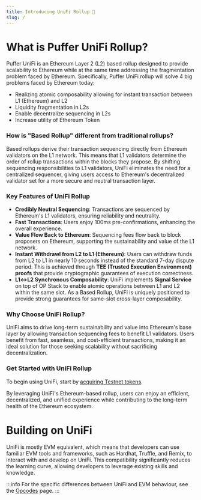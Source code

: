 ```yaml
---
title: Introducing UniFi Rollup 🐡
slug: /
---
```


# What is Puffer UniFi Rollup?

Puffer UniFi is an Ethereum Layer 2 (L2) based rollup designed to provide scalability to Ethereum while at the same time addressing the fragmentation problem faced by Ethereum. 
Specifically, Puffer UniFi rollup will solve 4 big problems faced by Ethereum today:
- Realizing atomic composability allowing for instant transaction between L1 (Ethereum) and L2
- Liquidity fragmentation in L2s
- Enable decentralize sequencing in L2s
- Increase utility of Ethereum Token

### How is "Based Rollup" different from traditional rollups?

Based rollups derive their transaction sequencing directly from Ethereum validators on the L1 network. 
This means that L1 validators determine the order of rollup transactions within the blocks they propose.
By shifting sequencing responsibilities to L1 validators, UniFi eliminates the need for a centralized sequencer,
giving users access to Ethereum's decentralized validator set for a more secure and neutral transaction layer.

### Key Features of UniFi Rollup

- **Credibly Neutral Sequencing**: Transactions are sequenced by Ethereum's L1 validators, ensuring reliability and neutrality.
- **Fast Transactions**: Users enjoy 100ms pre-confirmations, enhancing the overall experience.
- **Value Flow Back to Ethereum**: Sequencing fees flow back to block proposers on Ethereum, supporting the sustainability and value of the L1 network.
- **Instant Withdrawl from L2 to L1 (Ethereum)**: Users can withdraw funds from L2 to L1 in nearly 10 seconds instead of the standard 7-day dispute period. This is achieved through **TEE (Trusted Execution Environment) proofs** that provide cryptographic guarantees of execution correctness.
- **L1↔L2 Synchronous Composability**: UniFi implements **Signal Service** on top of OP Stack to enable atomic operations between L1 and L2 within the same slot. As a Based Rollup, UniFi is uniquely positioned to provide strong guarantees for same-slot cross-layer composability.
  
### Why Choose UniFi Rollup?

UniFi aims to drive long-term sustainability and value into Ethereum's base layer by allowing transaction
sequencing fees to benefit L1 validators. Users benefit from fast, seamless, and cost-efficient transactions,
making it an ideal solution for those seeking scalability without sacrificing decentralization.

### Get Started with UniFi Rollup

To begin using UniFi, start by [acquiring Testnet tokens](developers/getting-started/acquire-testnet-tokens.md).

By leveraging UniFi's Ethereum-based rollup, users can enjoy an efficient, decentralized, and unified experience while contributing to the long-term health of the Ethereum ecosystem.

# Building on UniFi
UniFi is mostly EVM equivalent, which means that developers can use familiar EVM tools and frameworks,
such as Hardhat, Truffle, and Remix, to interact with and develop on UniFi.
This compatibility significantly reduces the learning curve, allowing developers to leverage existing skills and knowledge.

:::info
For the specific differences between UniFi and EVM behaviour, see the [Opcodes](../reference/opcodes.md) page.
:::
